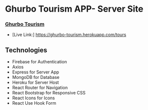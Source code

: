 # Ghurbo Tourism APP- Server Site

### [Ghurbo Tourism](https://ghurbo-tourism.herokuapp.com/)

- [Live Link:] https://ghurbo-tourism.herokuapp.com/tours

## Technologies

- Firebase for Authentication
- Axios
- Express for Server App
- MongoDB for Database
- Heroku for Server Host
- React Router for Navigation
- React Bootstrap for Responsive CSS
- React Icons for Icons
- React Use Hook Form

